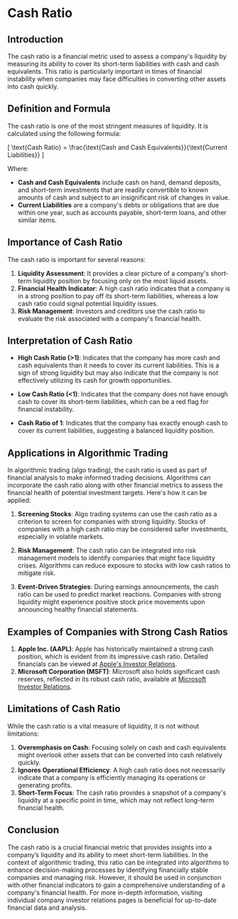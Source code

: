 # Cash Ratio

## Introduction

The cash ratio is a financial metric used to assess a company's liquidity by measuring its ability to cover its short-term liabilities with cash and cash equivalents. This ratio is particularly important in times of financial instability when companies may face difficulties in converting other assets into cash quickly.

## Definition and Formula

The cash ratio is one of the most stringent measures of liquidity. It is calculated using the following formula:

\[ \text{Cash Ratio} = \frac{\text{Cash and Cash Equivalents}}{\text{Current Liabilities}} \]

Where:
- **Cash and Cash Equivalents** include cash on hand, demand deposits, and short-term investments that are readily convertible to known amounts of cash and subject to an insignificant risk of changes in value.
- **Current Liabilities** are a company's debts or obligations that are due within one year, such as accounts payable, short-term loans, and other similar items.

## Importance of Cash Ratio

The cash ratio is important for several reasons:
1. **Liquidity Assessment**: It provides a clear picture of a company's short-term liquidity position by focusing only on the most liquid assets.
2. **Financial Health Indicator**: A high cash ratio indicates that a company is in a strong position to pay off its short-term liabilities, whereas a low cash ratio could signal potential liquidity issues.
3. **Risk Management**: Investors and creditors use the cash ratio to evaluate the risk associated with a company's financial health.

## Interpretation of Cash Ratio

- **High Cash Ratio (>1)**: Indicates that the company has more cash and cash equivalents than it needs to cover its current liabilities. This is a sign of strong liquidity but may also indicate that the company is not effectively utilizing its cash for growth opportunities.
  
- **Low Cash Ratio (<1)**: Indicates that the company does not have enough cash to cover its short-term liabilities, which can be a red flag for financial instability.

- **Cash Ratio of 1**: Indicates that the company has exactly enough cash to cover its current liabilities, suggesting a balanced liquidity position.

## Applications in Algorithmic Trading

In algorithmic trading (algo trading), the cash ratio is used as part of financial analysis to make informed trading decisions. Algorithms can incorporate the cash ratio along with other financial metrics to assess the financial health of potential investment targets. Here's how it can be applied:

1. **Screening Stocks**: Algo trading systems can use the cash ratio as a criterion to screen for companies with strong liquidity. Stocks of companies with a high cash ratio may be considered safer investments, especially in volatile markets.
  
2. **Risk Management**: The cash ratio can be integrated into risk management models to identify companies that might face liquidity crises. Algorithms can reduce exposure to stocks with low cash ratios to mitigate risk.
  
3. **Event-Driven Strategies**: During earnings announcements, the cash ratio can be used to predict market reactions. Companies with strong liquidity might experience positive stock price movements upon announcing healthy financial statements.

## Examples of Companies with Strong Cash Ratios

1. **Apple Inc. (AAPL)**: Apple has historically maintained a strong cash position, which is evident from its impressive cash ratio. Detailed financials can be viewed at [Apple's Investor Relations](https://investor.apple.com/).
2. **Microsoft Corporation (MSFT)**: Microsoft also holds significant cash reserves, reflected in its robust cash ratio, available at [Microsoft Investor Relations](https://www.microsoft.com/en-us/investor).

## Limitations of Cash Ratio

While the cash ratio is a vital measure of liquidity, it is not without limitations:
1. **Overemphasis on Cash**: Focusing solely on cash and cash equivalents might overlook other assets that can be converted into cash relatively quickly.
2. **Ignores Operational Efficiency**: A high cash ratio does not necessarily indicate that a company is efficiently managing its operations or generating profits.
3. **Short-Term Focus**: The cash ratio provides a snapshot of a company's liquidity at a specific point in time, which may not reflect long-term financial health.

## Conclusion

The cash ratio is a crucial financial metric that provides insights into a company’s liquidity and its ability to meet short-term liabilities. In the context of algorithmic trading, this ratio can be integrated into algorithms to enhance decision-making processes by identifying financially stable companies and managing risk. However, it should be used in conjunction with other financial indicators to gain a comprehensive understanding of a company's financial health. For more in-depth information, visiting individual company investor relations pages is beneficial for up-to-date financial data and analysis.